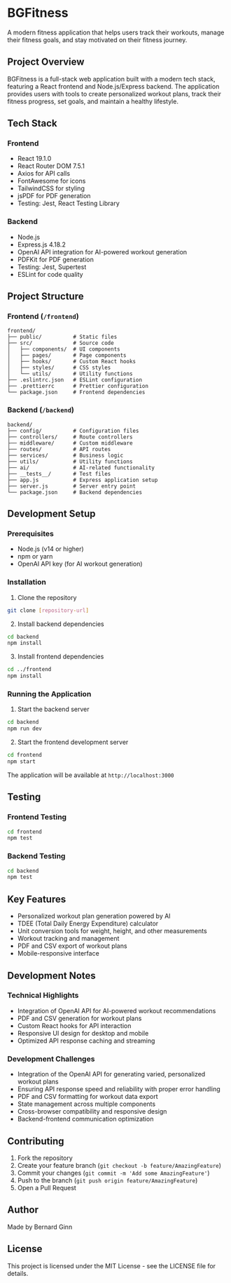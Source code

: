 # BGFitness

A modern fitness application that helps users track their workouts, manage their fitness goals, and stay motivated on their fitness journey.

## Project Overview

BGFitness is a full-stack web application built with a modern tech stack, featuring a React frontend and Node.js/Express backend. The application provides users with tools to create personalized workout plans, track their fitness progress, set goals, and maintain a healthy lifestyle.

## Tech Stack

### Frontend
- React 19.1.0
- React Router DOM 7.5.1
- Axios for API calls
- FontAwesome for icons
- TailwindCSS for styling
- jsPDF for PDF generation
- Testing: Jest, React Testing Library

### Backend
- Node.js
- Express.js 4.18.2
- OpenAI API integration for AI-powered workout generation
- PDFKit for PDF generation
- Testing: Jest, Supertest
- ESLint for code quality

## Project Structure

### Frontend (`/frontend`)
```
frontend/
├── public/          # Static files
├── src/             # Source code
│   ├── components/  # UI components
│   ├── pages/       # Page components
│   ├── hooks/       # Custom React hooks
│   ├── styles/      # CSS styles
│   └── utils/       # Utility functions
├── .eslintrc.json   # ESLint configuration
├── .prettierrc      # Prettier configuration
└── package.json     # Frontend dependencies
```

### Backend (`/backend`)
```
backend/
├── config/          # Configuration files
├── controllers/     # Route controllers
├── middleware/      # Custom middleware
├── routes/          # API routes
├── services/        # Business logic
├── utils/           # Utility functions
├── ai/              # AI-related functionality
├── __tests__/       # Test files
├── app.js           # Express application setup
├── server.js        # Server entry point
└── package.json     # Backend dependencies
```

## Development Setup

### Prerequisites
- Node.js (v14 or higher)
- npm or yarn
- OpenAI API key (for AI workout generation)

### Installation

1. Clone the repository
```bash
git clone [repository-url]
```

2. Install backend dependencies
```bash
cd backend
npm install
```

3. Install frontend dependencies
```bash
cd ../frontend
npm install
```

### Running the Application

1. Start the backend server
```bash
cd backend
npm run dev
```

2. Start the frontend development server
```bash
cd frontend
npm start
```

The application will be available at `http://localhost:3000`

## Testing

### Frontend Testing
```bash
cd frontend
npm test
```

### Backend Testing
```bash
cd backend
npm test
```

## Key Features

- Personalized workout plan generation powered by AI
- TDEE (Total Daily Energy Expenditure) calculator
- Unit conversion tools for weight, height, and other measurements
- Workout tracking and management
- PDF and CSV export of workout plans
- Mobile-responsive interface

## Development Notes

### Technical Highlights
- Integration of OpenAI API for AI-powered workout recommendations
- PDF and CSV generation for workout plans
- Custom React hooks for API interaction
- Responsive UI design for desktop and mobile
- Optimized API response caching and streaming

### Development Challenges
- Integration of the OpenAI API for generating varied, personalized workout plans
- Ensuring API response speed and reliability with proper error handling
- PDF and CSV formatting for workout data export
- State management across multiple components
- Cross-browser compatibility and responsive design
- Backend-frontend communication optimization

## Contributing

1. Fork the repository
2. Create your feature branch (`git checkout -b feature/AmazingFeature`)
3. Commit your changes (`git commit -m 'Add some AmazingFeature'`)
4. Push to the branch (`git push origin feature/AmazingFeature`)
5. Open a Pull Request

## Author

Made by Bernard Ginn

## License

This project is licensed under the MIT License - see the LICENSE file for details.